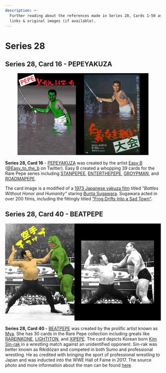 ```yaml
---
description: >-
  Further reading about the references made in Series 28, Cards 1-50 as well as
  links & original images (if available).
---
```


# Series 28

## Series 28, Card 16 - PEPEYAKUZA

<figure><img src="../../../.gitbook/assets/S28 C16 - PEPEYAKUZA card and source.jpg" alt=""><figcaption></figcaption></figure>

**Series 28, Card 16** - [PEPEYAKUZA](https://pepe.wtf/asset/PEPEYAKUZA) was created by  the artist [Easy B](https://pepe.wtf/artists/Easy-B) ([@Easy\_to\_the\_b](https://twitter.com/Easy\_to\_the\_b) on Twitter). Easy B created a whopping 39 cards for the Rare Pepe series including [STANPEPEE](https://pepe.wtf/asset/STANPEPEE), [ENTERTHEPEPE](https://pepe.wtf/asset/ENTERTHEPEPE), [GROYPMAN](https://pepe.wtf/asset/GROYPMAN), and [ROADMAPEPE](https://pepe.wtf/asset/ROADMAPEPE).

The card image is a modified of a [1973 Japanese yakuza film](https://en.wikipedia.org/wiki/Battles\_Without\_Honor\_and\_Humanity\_\(film\)) titled _"Battles Without Honor and Humanity"_ staring [Bunta Sugawara](https://en.wikipedia.org/wiki/Bunta\_Sugawara). Sugawara acted in over 200 films, including the fittingly titled ["Frog Drifts Into a Sad Town"](https://www.imdb.com/title/tt0440020/).





## Series 28, Card 40 - BEATPEPE

![](<../../../.gitbook/assets/S28 C40 - BEATPEPE source and cardcopy.jpg>)

**Series 28, Card 40 -** [BEATPEPE](https://pepe.wtf/asset/BEATPEPE) was created by the prolific artist known as [Mya](https://twitter.com/mayaNFT). She has 30 cards in the Rare Pepe collection including greats like [RAREINKONE](https://pepe.wtf/asset/RAREINKONE), [LIGHTITON](https://pepe.wtf/asset/LIGHTITON), and [XIPEPE](https://pepe.wtf/asset/XIPEPE). The card depicts Korean born [Kim Sin-rak](https://en.wikipedia.org/wiki/Rikid%C5%8Dzan) in a wrestling match against an unidentified opponent. Sin-rak was better known as Rikidōzan and competed in both Sumo and professional wrestling. He as credited with bringing the sport of professional wrestling to Japan and was inducted into the WWE Hall of Fame in 2017. The source photo and more information about the man can be found [here](https://twgreatdaily.com/zh-hans/FmNy9HIBd4Bm1\_\_Yy-0p.html).&#x20;
